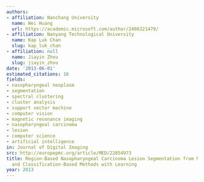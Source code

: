 ```yaml
---
authors:
- affiliation: Nanchang University
  name: Wei Huang
  url: https://academic.microsoft.com/author/2486321479/
- affiliation: Nanyang Technological University
  name: Kap Luk Chan
  slug: kap_luk_chan
- affiliation: null
  name: Jiayin Zhou
  slug: jiayin_zhou
date: '2013-06-01'
estimated_citations: 16
fields:
- nasopharyngeal neoplasm
- segmentation
- spectral clustering
- cluster analysis
- support vector machine
- computer vision
- magnetic resonance imaging
- nasopharyngeal carcinoma
- lesion
- computer science
- artificial intelligence
in: Journal of Digital Imaging
src: http://europepmc.org/article/MED/22854973
title: Region-Based Nasopharyngeal Carcinoma Lesion Segmentation from MRI Using Clustering-
  and Classification-Based Methods with Learning
year: 2013
---
```


